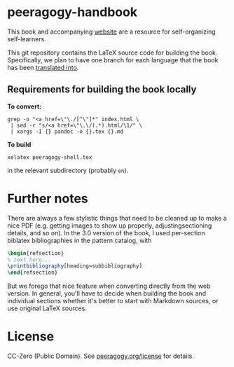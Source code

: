 peeragogy-handbook
==================

This book and accompanying [website](http://peeragogy.org) are a
resource for self-organizing self-learners.

This git repository contains the LaTeX source code for building the
book.  Specifically, we plan to have one branch for each language that
the book has been [translated into](http://peeragogy.net).

## Requirements for building the book locally

**To convert:**

```
grep -o "<a href=\"\./[^\"]*" index.html \
 | sed -r "s/<a href=\"\.\/(.*).html/\1/" \
 | xargs -I {} pandoc -o {}.tex {}.md
```

**To build**

```
xelatex peeragogy-shell.tex
```

in the relevant subdirectory (probably `en`).

# Further notes

There are always a few stylistic things that need to be cleaned up to
make a nice PDF (e.g. getting images to show up properly,
adjustingsectioning details, and so on).  In the 3.0 version of the
book, I used per-section biblatex bibliographies in the pattern
catalog, with

``` latex
\begin{refsection}
% text here...
\printbibliography[heading=subbibliography]
\end{refsection}
```

But we forego that nice feature when converting directly from the web
version.  In general, you'll have to decide when building the book and
individual sections whether it's better to start with Markdown
sources, or use original LaTeX sources.

# License

CC-Zero (Public Domain).  See
[peeragogy.org/license](http://peeragogy.org/license) for details.
